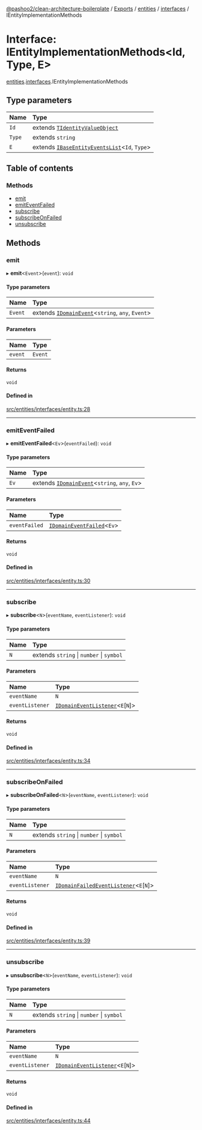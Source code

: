 [@pashoo2/clean-architecture-boilerplate](../README.md) / [Exports](../modules.md) / [entities](../modules/entities.md) / [interfaces](../modules/entities.interfaces.md) / IEntityImplementationMethods

# Interface: IEntityImplementationMethods<Id, Type, E\>

[entities](../modules/entities.md).[interfaces](../modules/entities.interfaces.md).IEntityImplementationMethods

## Type parameters

| Name | Type |
| :------ | :------ |
| `Id` | extends [`TIdentityValueObject`](../modules/valueobject.interfaces.md#tidentityvalueobject) |
| `Type` | extends `string` |
| `E` | extends [`IBaseEntityEventsList`](entities.interfaces.ibaseentityeventslist.md)<`Id`, `Type`\> |

## Table of contents

### Methods

- [emit](entities.interfaces.ientityimplementationmethods.md#emit)
- [emitEventFailed](entities.interfaces.ientityimplementationmethods.md#emiteventfailed)
- [subscribe](entities.interfaces.ientityimplementationmethods.md#subscribe)
- [subscribeOnFailed](entities.interfaces.ientityimplementationmethods.md#subscribeonfailed)
- [unsubscribe](entities.interfaces.ientityimplementationmethods.md#unsubscribe)

## Methods

### emit

▸ **emit**<`Event`\>(`event`): `void`

#### Type parameters

| Name | Type |
| :------ | :------ |
| `Event` | extends [`IDomainEvent`](events.interfaces.idomainevent.md)<`string`, `any`, `Event`\> |

#### Parameters

| Name | Type |
| :------ | :------ |
| `event` | `Event` |

#### Returns

`void`

#### Defined in

[src/entities/interfaces/entity.ts:28](https://github.com/pashoo2/clean-architecture-boilerplate/blob/741b3a2/src/entities/interfaces/entity.ts#L28)

___

### emitEventFailed

▸ **emitEventFailed**<`Ev`\>(`eventFailed`): `void`

#### Type parameters

| Name | Type |
| :------ | :------ |
| `Ev` | extends [`IDomainEvent`](events.interfaces.idomainevent.md)<`string`, `any`, `Ev`\> |

#### Parameters

| Name | Type |
| :------ | :------ |
| `eventFailed` | [`IDomainEventFailed`](events.interfaces.idomaineventfailed.md)<`Ev`\> |

#### Returns

`void`

#### Defined in

[src/entities/interfaces/entity.ts:30](https://github.com/pashoo2/clean-architecture-boilerplate/blob/741b3a2/src/entities/interfaces/entity.ts#L30)

___

### subscribe

▸ **subscribe**<`N`\>(`eventName`, `eventListener`): `void`

#### Type parameters

| Name | Type |
| :------ | :------ |
| `N` | extends `string` \| `number` \| `symbol` |

#### Parameters

| Name | Type |
| :------ | :------ |
| `eventName` | `N` |
| `eventListener` | [`IDomainEventListener`](events.interfaces.idomaineventlistener.md)<`E`[`N`]\> |

#### Returns

`void`

#### Defined in

[src/entities/interfaces/entity.ts:34](https://github.com/pashoo2/clean-architecture-boilerplate/blob/741b3a2/src/entities/interfaces/entity.ts#L34)

___

### subscribeOnFailed

▸ **subscribeOnFailed**<`N`\>(`eventName`, `eventListener`): `void`

#### Type parameters

| Name | Type |
| :------ | :------ |
| `N` | extends `string` \| `number` \| `symbol` |

#### Parameters

| Name | Type |
| :------ | :------ |
| `eventName` | `N` |
| `eventListener` | [`IDomainFailedEventListener`](events.interfaces.idomainfailedeventlistener.md)<`E`[`N`]\> |

#### Returns

`void`

#### Defined in

[src/entities/interfaces/entity.ts:39](https://github.com/pashoo2/clean-architecture-boilerplate/blob/741b3a2/src/entities/interfaces/entity.ts#L39)

___

### unsubscribe

▸ **unsubscribe**<`N`\>(`eventName`, `eventListener`): `void`

#### Type parameters

| Name | Type |
| :------ | :------ |
| `N` | extends `string` \| `number` \| `symbol` |

#### Parameters

| Name | Type |
| :------ | :------ |
| `eventName` | `N` |
| `eventListener` | [`IDomainEventListener`](events.interfaces.idomaineventlistener.md)<`E`[`N`]\> |

#### Returns

`void`

#### Defined in

[src/entities/interfaces/entity.ts:44](https://github.com/pashoo2/clean-architecture-boilerplate/blob/741b3a2/src/entities/interfaces/entity.ts#L44)
